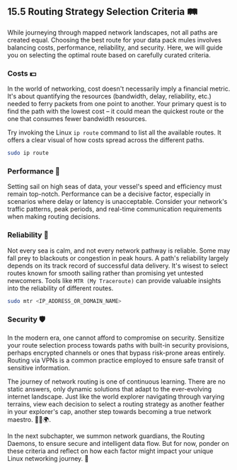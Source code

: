 ## 15.5 Routing Strategy Selection Criteria 🛤️

While journeying through mapped network landscapes, not all paths are created equal. Choosing the best route for your data pack mules involves balancing costs, performance, reliability, and security. Here, we will guide you on selecting the optimal route based on carefully curated criteria.

### Costs 💵

In the world of networking, cost doesn't necessarily imply a financial metric. It's about quantifying the resources (bandwidth, delay, reliability, etc.) needed to ferry packets from one point to another. Your primary quest is to find the path with the lowest cost – it could mean the quickest route or the one that consumes fewer bandwidth resources.

Try invoking the Linux `ip route` command to list all the available routes. It offers a clear visual of how costs spread across the different paths.

``` bash
sudo ip route
```

### Performance 🎯

Setting sail on high seas of data, your vessel's speed and efficiency must remain top-notch. Performance can be a decisive factor, especially in scenarios where delay or latency is unacceptable. Consider your network's traffic patterns, peak periods, and real-time communication requirements when making routing decisions.

### Reliability 🔐

Not every sea is calm, and not every network pathway is reliable. Some may fall prey to blackouts or congestion in peak hours. A path's reliability largely depends on its track record of successful data delivery. It's wisest to select routes known for smooth sailing rather than promising yet untested newcomers. Tools like `MTR (My Traceroute)` can provide valuable insights into the reliability of different routes.

``` bash
sudo mtr <IP_ADDRESS_OR_DOMAIN_NAME>
```

### Security 🛡️

In the modern era, one cannot afford to compromise on security. Sensitize your route selection process towards paths with built-in security provisions, perhaps encrypted channels or ones that bypass risk-prone areas entirely. Routing via VPNs is a common practice employed to ensure safe transit of sensitive information.

The journey of network routing is one of continuous learning. There are no static answers, only dynamic solutions that adapt to the ever-evolving internet landscape. Just like the world explorer navigating through varying terrains, view each decision to select a routing strategy as another feather in your explorer's cap, another step towards becoming a true network maestro. 🌟🐧🌍.

In the next subchapter, we summon network guardians, the Routing Daemons, to ensure secure and intelligent data flow. But for now, ponder on these criteria and reflect on how each factor might impact your unique Linux networking journey. 🙏